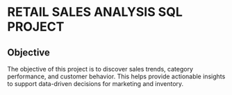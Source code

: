 # RETAIL SALES ANALYSIS SQL PROJECT
## Objective
The objective of this project is to discover sales trends, category performance, and customer behavior. This helps provide actionable insights to support data-driven decisions for marketing and inventory.
